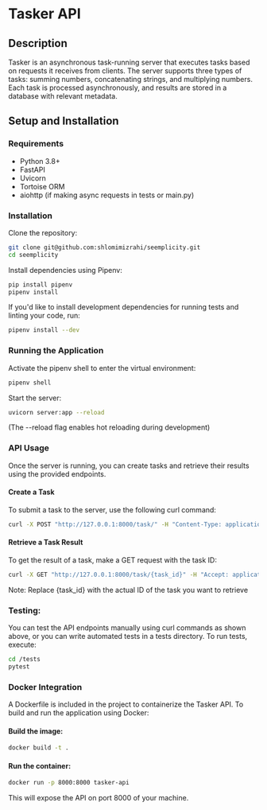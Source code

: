 # Tasker API

## Description

Tasker is an asynchronous task-running server that executes tasks based on requests it receives from clients.
The server supports three types of tasks: summing numbers, concatenating strings, and multiplying numbers.
Each task is processed asynchronously, and results are stored in a database with relevant metadata.

## Setup and Installation

### Requirements

- Python 3.8+
- FastAPI
- Uvicorn
- Tortoise ORM
- aiohttp (if making async requests in tests or main.py)

### Installation

Clone the repository:

```bash
git clone git@github.com:shlomimizrahi/seemplicity.git
cd seemplicity
```

Install dependencies using Pipenv:

```bash
pip install pipenv
pipenv install
```

If you'd like to install development dependencies for running tests and linting your code, run:

```bash
pipenv install --dev
```

### Running the Application

Activate the pipenv shell to enter the virtual environment:

```bash
pipenv shell
```

Start the server:

```bash
uvicorn server:app --reload
```

(The --reload flag enables hot reloading during development)

### API Usage

Once the server is running, you can create tasks and retrieve their results using the provided endpoints.

#### Create a Task

To submit a task to the server, use the following curl command:

```bash
curl -X POST "http://127.0.0.1:8000/task/" -H "Content-Type: application/json" -d '{"task_name": "Sum", "parameters": {"a": 10, "b": 5}}
```

#### Retrieve a Task Result

To get the result of a task, make a GET request with the task ID:

```bash
curl -X GET "http://127.0.0.1:8000/task/{task_id}" -H "Accept: application/json"
```

Note: Replace {task_id} with the actual ID of the task you want to retrieve

### Testing:

You can test the API endpoints manually using curl commands as shown above, or you can write automated tests in a tests
directory.
To run tests, execute:

```bash
cd /tests
pytest
```

### Docker Integration
A Dockerfile is included in the project to containerize the Tasker API.
To build and run the application using Docker:

#### Build the image:

```bash
docker build -t .
```

#### Run the container:
```bash
docker run -p 8000:8000 tasker-api
```

This will expose the API on port 8000 of your machine.
